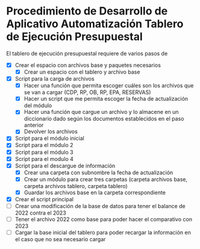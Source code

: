 # Procedimiento de Desarrollo de Aplicativo Automatización Tablero de Ejecución Presupuestal

El tablero de ejecución presupuestal requiere de varios pasos de 



- [x] Crear el espacio con archivos base y paquetes necesarios
  - [x] Crear un espacio con el tablero y archivo base
- [x] Script para la carga de archivos
  - [x] Hacer una función que permita escoger cuáles son los archivos que se van a cargar (CDP, RP, OB, RP, EPA, RESERVAS)
  - [x] Hacer un script que me permita escoger la fecha de actualización del módulo
  - [x] Hacer una función que cargue un archivo y lo almacene en un diccionario dado según los documentos establecidos en el paso anterior
  - [x] Devolver los archivos
- [x] Script para el módulo inicial
- [x] Script para el módulo 2
- [x] Script para el módulo 3
- [x] Script para el modulo 4
- [x] Script para el descargue de información
  - [x] Crear una carpeta con subnombre la fecha de actualización
  - [x] Crear un módulo para crear tres carpetas (carpeta archivos base, carpeta archivos tablero, carpeta tablero)
  - [x] Guardar los archivos base en la carpeta correspondiente
- [x] Crear el script principal
- [ ] Crear una modificación de la base de datos para tener el balance de 2022 contra el 2023
- [ ] Tener el archivo 2022 como base para poder hacer el comparativo con 2023
- [ ] Cargar la base inicial del tablero para poder recargar la información en el caso que no sea necesario cargar
